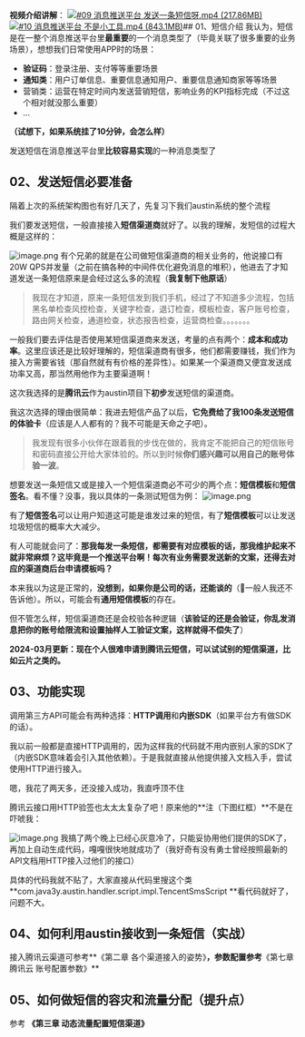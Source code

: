 **视频介绍讲解**：
[![#09 消息推送平台 发送一条短信呀.mp4 (217.86MB)](https://gw.alipayobjects.com/mdn/prod_resou/afts/img/A*NNs6TKOR3isAAAAAAAAAAABkARQnAQ)]()[![#10 消息推送平台 不是小工具.mp4 (843.1MB)](https://gw.alipayobjects.com/mdn/prod_resou/afts/img/A*NNs6TKOR3isAAAAAAAAAAABkARQnAQ)]()## 01、短信介绍
我认为，短信是在一整个消息推送平台里**最重要**的一个消息类型了（毕竟关联了很多重要的业务场景），想想我们日常使用APP时的场景：

- **验证码**：登录注册、支付等等重要场景
- **通知类**：用户订单信息、重要信息通知用户、重要信息通知商家等等场景
- 营销类：运营在特定时间内发送营销短信，影响业务的KPI指标完成（不过这个相对就没那么重要）
- ...

**（试想下，如果系统挂了10分钟，会怎么样）**

发送短信在消息推送平台里**比较容易实现**的一种消息类型了

## 02、发送短信必要准备
隔着上次的系统架构图也有好几天了，先复习下我们austin系统的整个流程

我们要发送短信，一般直接接入**短信渠道商**就好了。以我的理解，发短信的过程大概是这样的：

![image.png](https://cdn.nlark.com/yuque/0/2022/png/1285871/1649082561314-ab7c29f3-f213-4c29-8927-86dea854d444.png#averageHue=%23f7f7f7&clientId=u9e4105de-0281-4&from=paste&id=u2fc0bc47&originHeight=1058&originWidth=2162&originalType=url&ratio=1&rotation=0&showTitle=false&size=311828&status=done&style=none&taskId=u6589bd43-8b70-4d30-8c8a-07309aff206&title=)
有个兄弟的就是在公司做短信渠道商的相关业务的，他说接口有20W QPS并发量（之前在搞各种的中间件优化避免消息的堆积），他进去了才知道发送一条短信原来是会经过这么多的流程（**我复制下他原话**）

> 我现在才知道，原来一条短信发到我们手机，经过了不知道多少流程，包括黑名单检查风控检查，关键字检查，退订检查，模板检查，客户账号检查，路由网关检查，通道检查，状态报告检查，运营商检查。。。。。。。


一般我们要去评估是否使用某短信渠道商来发送，考量的点有两个：**成本和成功率**。这里应该还是比较好理解的，短信渠道商有很多，他们都需要赚钱，我们作为接入方需要省钱（那自然就有有价格的差异性）。如果某一个渠道商又便宜发送成功率又高，那当然用他作为主要渠道啊！

这次我选择的是**腾讯云**作为austin项目下**初步**发送短信的渠道商。

我这次选择的理由很简单：我进去短信产品了以后，**它免费给了我100条发送短信的体验卡**（应该是人人都有的？我不可能是天命之子吧）。

> 我发现有很多小伙伴在跟着我的步伐在做的，我肯定不能把自己的短信账号和密码直接公开给大家体验的。所以到时候**你们感兴趣可以用自己的账号体验一波**。


想要发送一条短信又或是接入一个短信渠道商必不可少的两个点：**短信模板**和**短信签名**。看不懂？没事，我以具体的一条测试短信为例：
![image.png](https://cdn.nlark.com/yuque/0/2022/png/1285871/1649082561207-d91e5181-cda6-41b3-bdae-72a2850e8765.png#averageHue=%23f3f2e8&clientId=u9e4105de-0281-4&from=paste&id=u9c3e16f1&originHeight=446&originWidth=828&originalType=url&ratio=1&rotation=0&showTitle=false&size=186793&status=done&style=none&taskId=ua8259645-9a1e-4a0e-bc55-0846294fe6d&title=)

有了**短信签名**可以让用户知道这可能是谁发过来的短信，有了**短信模板**可以让发送垃圾短信的概率大大减少。

有人可能就会问了：**那我每发一条短信，都需要有对应模板的话，那我维护起来不就非常麻烦？这毕竟是一个推送平台啊！每次有业务需要发送新的文案，还得去对应的渠道商后台申请模板吗？**

本来我以为这是正常的，**没想到，如果你是公司的话，还能谈的**（🐶一般人我还不告诉他）。所以，可能会有**通用短信模板**的存在。

但不管怎么样，短信渠道商还是会校验各种逻辑（**该验证的还是会验证，你乱发消息把你的账号给限流和设置抽样人工验证文案，这样就得不偿失了**）

**2024-03月更新：现在个人很难申请到腾讯云短信，可以试试别的短信渠道，比如云片之类的。**

## 03、功能实现

调用第三方API可能会有两种选择：**HTTP调用**和**内嵌SDK**（如果平台方有做SDK的话）。

我以前一般都是直接HTTP调用的，因为这样我的代码就不用内嵌别人家的SDK了（内嵌SDK意味着会引入其他依赖）。于是我就直接从他提供接入文档入手，尝试使用HTTP进行接入。

嗯，我花了两天多，还没接入成功，我直呼顶不住

腾讯云接口用HTTP验签也太太太复杂了吧！原来他的**注（下图红框）**不是在吓唬我：

![image.png](https://cdn.nlark.com/yuque/0/2022/png/1285871/1649082562961-e09382ca-8fc5-4fe2-bc77-bd35d19d4139.png#averageHue=%235f6360&clientId=u9e4105de-0281-4&from=paste&id=u7bb96ce3&originHeight=430&originWidth=1460&originalType=url&ratio=1&rotation=0&showTitle=false&size=245967&status=done&style=none&taskId=uba3b1b3c-6381-4c7e-a564-92636d3ebdd&title=)
我搞了两个晚上已经心灰意冷了，只能妥协用他们提供的SDK了，再加上自动生成代码，嘎嘎很快地就成功了（我好奇有没有勇士曾经按照最新的API文档用HTTP接入过他们的接口）

具体的代码我就不贴了，大家直接从代码里搜这个类 **com.java3y.austin.handler.script.impl.TencentSmsScript **看代码就好了，问题不大。

## 04、如何利用austin接收到一条短信（实战）

接入腾讯云渠道可参考**《第二章 各个渠道接入的姿势》**，参数配置参考**《第七章 腾讯云 账号配置参数》**

## 05、如何做短信的容灾和流量分配（提升点）

参考 **《第三章 动态流量配置短信渠道》**
